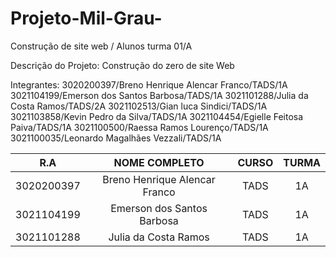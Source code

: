# Projeto-Mil-Grau-
Construção de site web / Alunos turma 01/A

Descrição do Projeto: Construção do zero de site Web

   
 Integrantes: 3020200397/Breno Henrique Alencar Franco/TADS/1A
 3021104199/Emerson dos Santos Barbosa/TADS/1A
 3021101288/Julia da Costa Ramos/TADS/2A
 3021102513/Gian luca Sindici/TADS/1A
 3021103858/Kevin Pedro da Silva/TADS/1A
 3021104454/Egielle Feitosa Paiva/TADS/1A
 3021100500/Raessa Ramos Lourenço/TADS/1A
 3021100035/Leonardo Magalhães Vezzali/TADS/1A 


| R.A | NOME COMPLETO | CURSO | TURMA |
| :---: | :----------:| :---: | :---: |
| 3020200397 | Breno Henrique Alencar Franco| TADS  | 1A |
| 3021104199 | Emerson dos Santos Barbosa | TADS | 1A |
| 3021101288 | Julia da Costa Ramos | TADS | 1A |
